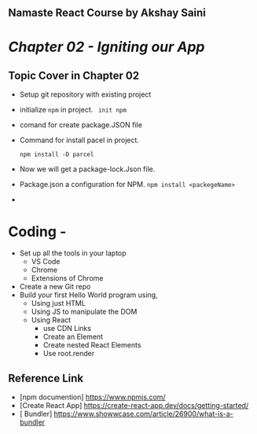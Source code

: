 ## Namaste React Course by Akshay Saini
# _Chapter 02 - Igniting our App_


## Topic Cover in Chapter 02

- Setup git repository with existing project
- initialize `npm` in project.
` init npm` 
- comand for create package.JSON file
- Command for install pacel in project.

  `npm install -D parcel`
-  Now we will get a package-lock.Json file.
- Package.json a configuration for NPM.
    `npm install <packegeName>`
-

# Coding -
- Set up all the tools in your laptop
    - VS Code
    - Chrome
    - Extensions of Chrome
- Create a new Git repo
-  Build your first Hello World program using,
    - Using just HTML
    - Using JS to manipulate the DOM
    - Using React
        - use CDN Links
        - Create an Element
        - Create nested React Elements
        - Use root.render






## Reference Link
- [npm documention] https://www.npmjs.com/
- [Create React App] https://create-react-app.dev/docs/getting-started/
- [ Bundler] https://www.showwcase.com/article/26900/what-is-a-bundler

